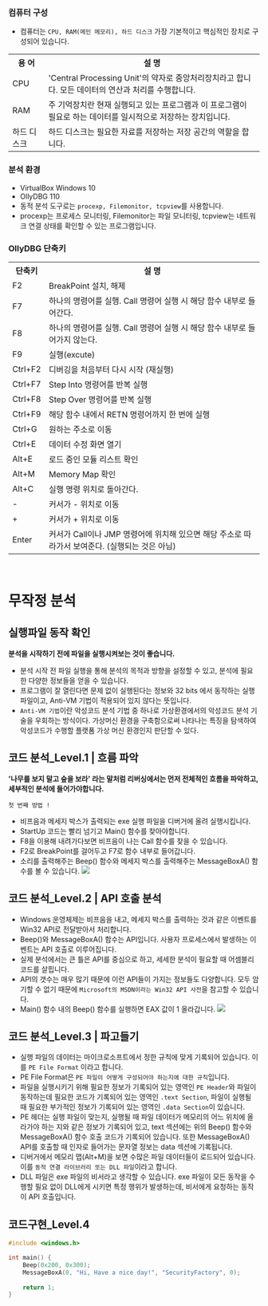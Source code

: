 ### 컴퓨터 구성
- 컴퓨터는 ```CPU, RAM(메인 메모리), 하드 디스크``` 가장 기본적이고 핵심적인 장치로 구성되어 있습니다.

<table>
<tr><th>용 어</th><th>설 명</th></tr>
<tr><td>CPU</td><td>'Central Processing Unit'의 약자로 중앙처리장치라고 합니다. 모든 데이터의 연산과 처리를 수행합니다.</td></tr>
<tr><td>RAM</td><td>주 기억장치란 현재 실행되고 있는 프로그램과 이 프로그램이 필요로 하는 데이터를 일시적으로 저장하는 장치입니다.</td></tr>
<tr><td>하드 디스크</td><td>하드 디스크는 필요한 자료를 저장하는 저장 공간의 역할을 합니다.</td></tr>
</table>

### 분석 환경
- VirtualBox Windows 10
- OllyDBG 110
- 동적 분석 도구로는 ```procexp, Filemonitor, tcpview```를 사용합니다.
- procexp는 프로세스 모니터링, Filemonitor는 파일 모니터링, tcpview는 네트워크 연결 상태를 확인할 수 있는 프로그램입니다.

### OllyDBG 단축키

<table>
<tr><th>단축키</th><th>설 명</th></tr>
<tr><td>F2</td><td>BreakPoint 설치, 해제</td></tr>
<tr><td>F7</td><td>하나의 명령어를 실행. Call 명령어 실행 시 해당 함수 내부로 들어간다.</td></tr>
<tr><td>F8</td><td>하나의 명령어를 실행. Call 명령어 실행 시 해당 함수 내부로 들어가지 않는다.</td></tr>
<tr><td>F9</td><td>실행(excute)</td></tr>
<tr><td>Ctrl+F2</td><td>디버깅을 처음부터 다시 시작 (재실행)</td></tr>
<tr><td>Ctrl+F7</td><td>Step Into 명령어를 반복 실행</td></tr>
<tr><td>Ctrl+F8</td><td>Step Over 명령어를 반복 실행</td></tr>
<tr><td>Ctrl+F9</td><td>해당 함수 내에서 RETN 명령어까지 한 번에 실행</td></tr>
<tr><td>Ctrl+G</td><td>원하는 주소로 이동</td></tr>
<tr><td>Ctrl+E</td><td>데이터 수정 화면 열기</td></tr>
<tr><td>Alt+E</td><td>로드 중인 모듈 리스트 확인</td></tr>
<tr><td>Alt+M</td><td>Memory Map 확인</td></tr>
<tr><td>Alt+C</td><td>실행 명령 위치로 돌아간다.</td></tr>
<tr><td>-</td><td>커서가 - 위치로 이동</td></tr>
<tr><td>+</td><td>커서가 + 위치로 이동</td></tr>
<tr><td>Enter</td><td>커서가 Call이나 JMP 명령어에 위치해 있으면 해당 주소로 따라가서 보여준다. (실행되는 것은 아님)</td></tr>
</table>

<br/>

# 무작정 분석
## 실행파일 동작 확인
**분석을 시작하기 전에 파일을 실행시켜보는 것이 좋습니다.**
- 분석 시작 전 파일 실행을 통해 분석의 목적과 방향을 설정할 수 있고, 분석에 필요한 다양한 정보들을 얻을 수 있습니다.
- 프로그램이 잘 열린다면 문제 없이 실행된다는 정보와 32 bits 에서 동작하는 실행 파일이고, Anti-VM 기법이 적용되어 있지 않다는 뜻입니다.
- ```Anti-VM 기법```이란 악성코드 분석 기법 중 하나로 가상환경에서의 악성코드 분석 기술을 우회하는 방식이다. 가상머신 환경을 구축함으로써 나타나는 특징을 탐색하여 악성코드가 수행할 플랫폼 가상 머신 환경인지 판단할 수 있다.

## 코드 분석_Level.1 | 흐름 파악
**'나무를 보지 말고 숲을 보라' 라는 말처럼 리버싱에서는 먼저 전체적인 흐름을 파악하고, 세부적인 분석에 들어가야합니다.**

```첫 번째 방법 !```
- 비프음과 메세지 박스가 출력되는 exe 실행 파일을 디버거에 올려 실행시킵니다.
- StartUp 코드는 빨리 넘기고 Main() 함수를 찾아야합니다.
- F8을 이용해 내려가다보면 비프음이 나는 Call 함수를 찾을 수 있습니다.
- F2로 BreakPoint를 걸어두고 F7로 함수 내부로 들어갑니다.
- 소리를 출력해주는 Beep() 함수와 메세지 박스를 출력해주는 MessageBoxA() 함수를 볼 수 있습니다.
![](./Image/beep()messagebox().png)

## 코드 분석_Level.2 | API 호출 분석
- Windows 운영체제는 비프음을 내고, 메세지 박스를 출력하는 것과 같은 이벤트를 Win32 API로 전달받아서 처리합니다.
- Beep()와 MessageBoxA() 함수는 API입니다. 사용자 프로세스에서 발생하는 이벤트는 API 호출로 이루어집니다.
- 실제 분석에서는 큰 틀은 API를 중심으로 하고, 세세한 분석이 필요할 때 어셈블리 코드를 살핍니다.
- API의 갯수는 매우 많기 때문에 이런 API들이 가지는 정보들도 다양합니다. 모두 암기할 수 없기 때문에 ```Microsoft의 MSDN이라는 Win32 API 사전```을 참고할 수 있습니다.
- Main() 함수 내의 Beep() 함수를 실행하면 EAX 값이 1 올라갑니다.
![](./Image/eax.png)

## 코드 분석_Level.3 | 파고들기
- 실행 파일의 데이터는 마이크로소프트에서 정한 규칙에 맞게 기록되어 있습니다. 이를 ```PE File Format``` 이라고 합니다.
- PE File Format은 ```PE 파일이 어떻게 구성되어야 하는지에 대한 규칙```입니다.
- 파일을 실행시키기 위해 필요한 정보가 기록되어 있는 영역인 ```PE Header```와 파일이 동작하는데 필요한 코드가 기록되어 있는 영역인 ```.text Section```, 파일이 실행될 때 필요한 부가적인 정보가 기록되어 있는 영역인 ```.data Section```이 있습니다.
- PE 헤더는 실행 파일이 맞는지, 실행될 때 파일 데이터가 메모리의 어느 위치에 올라가야 하는 지와 같은 정보가 기록되어 있고, text 섹션에는 위의 Beep() 함수와 MessageBoxA() 함수 호출 코드가 기록되어 있습니다. 또한 MessageBoxA() API를 호출할 때 인자로 들어가는 문자열 정보는 data 섹션에 기록됩니다.
- 디버거에서 메모리 맵(Alt+M)을 보면 수많은 파일 데이터들이 로드되어 있습니다. 이를 ```동적 연결 라이브러리 또는 DLL 파일```이라고 합니다.
- DLL 파일은 exe 파일의 비서라고 생각할 수 있습니다. exe 파일이 모든 동작을 수행할 필요 없이 DLL에게 시키면 특정 행위가 발생하는데, 비서에게 요청하는 동작이 API 호출입니다.

## 코드구현_Level.4
```cpp
#include <windows.h>

int main() {
    Beep(0x200, 0x300);
    MessageBoxA(0, "Hi, Have a nice day!", "SecurityFactory", 0);
    
    return 1;
}
```




